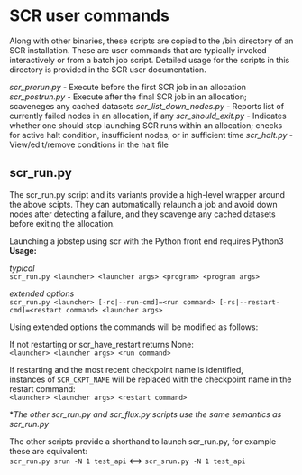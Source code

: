 # SCR user commands
Along with other binaries, these scripts are copied to the /bin directory of an SCR installation.
These are user commands that are typically invoked interactively or from a batch job script.
Detailed usage for the scripts in this directory is provided in the SCR user documentation.

*scr_prerun.py*          - Execute before the first SCR job in an allocation
*scr_postrun.py*         - Execute after the final SCR job in an allocation; scaveneges any cached datasets
*scr_list_down_nodes.py* - Reports list of currently failed nodes in an allocation, if any
*scr_should_exit.py*     - Indicates whether one should stop launching SCR runs within an allocation; checks for active halt condition, insufficient nodes, or in sufficient time
*scr_halt.py*            - View/edit/remove conditions in the halt file  

## scr_run.py  

The scr_run.py script and its variants provide a high-level wrapper around the above scipts.
They can automatically relaunch a job and avoid down nodes after detecting a failure,
and they scavenge any cached datasets before exiting the allocation.
  
Launching a jobstep using scr with the Python front end requires Python3  
**Usage:**  
 
*typical*  
``scr_run.py <launcher> <launcher args> <program> <program args>``  
 
*extended options*  
``scr_run.py <launcher> [-rc|--run-cmd]=<run command> [-rs|--restart-cmd]=<restart command> <launcher args>``  

Using extended options the commands will be modified as follows:  

  If not restarting or scr_have_restart returns None:  
    ``<launcher> <launcher args> <run command>``  

  If restarting and the most recent checkpoint name is identified,  
  instances of `SCR_CKPT_NAME` will be replaced with the checkpoint name in the restart command:  
   ``<launcher> <launcher args> <restart command>``  
 
 **The other scr_*run.py and scr_flux.py scripts use the same semantics as scr_run.py**  
 
The other scripts provide a shorthand to launch scr_run.py, for example these are equivalent:  
``scr_run.py srun -N 1 test_api`` <==> ``scr_srun.py -N 1 test_api``  
